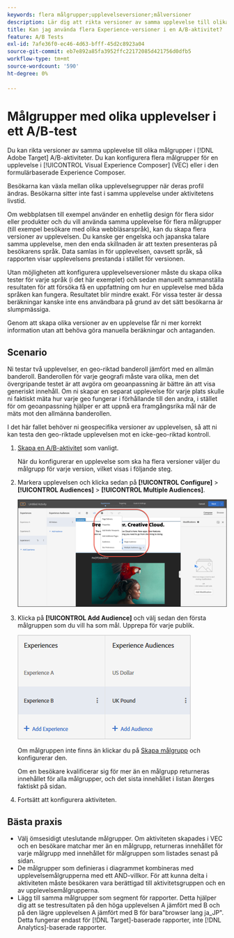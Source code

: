 ```yaml
---
keywords: flera målgrupper;upplevelseversioner;målversioner
description: Lär dig att rikta versioner av samma upplevelse till olika målgrupper i [!DNL Adobe Target] A/B-aktiviteter.
title: Kan jag använda flera Experience-versioner i en A/B-aktivitet?
feature: A/B Tests
exl-id: 7afe36f0-ec46-4d63-bfff-45d2c8923a04
source-git-commit: eb7e892a85fa3952ffc22172085d421756d0dfb5
workflow-type: tm+mt
source-wordcount: '590'
ht-degree: 0%

---
```


# Målgrupper med olika upplevelser i ett A/B-test

Du kan rikta versioner av samma upplevelse till olika målgrupper i [!DNL Adobe Target] A/B-aktiviteter. Du kan konfigurera flera målgrupper för en upplevelse i [!UICONTROL Visual Experience Composer] (VEC) eller i den formulärbaserade Experience Composer.

Besökarna kan växla mellan olika upplevelsegrupper när deras profil ändras. Besökarna sitter inte fast i samma upplevelse under aktivitetens livstid.

Om webbplatsen till exempel använder en enhetlig design för flera sidor eller produkter och du vill använda samma upplevelse för flera målgrupper (till exempel besökare med olika webbläsarspråk), kan du skapa flera versioner av upplevelsen. Du kanske ger engelska och japanska talare samma upplevelse, men den enda skillnaden är att texten presenteras på besökarens språk. Data samlas in för upplevelsen, oavsett språk, så rapporten visar upplevelsens prestanda i stället för versionen.

Utan möjligheten att konfigurera upplevelseversioner måste du skapa olika tester för varje språk (i det här exemplet) och sedan manuellt sammanställa resultaten för att försöka få en uppfattning om hur en upplevelse med båda språken kan fungera. Resultatet blir mindre exakt. För vissa tester är dessa beräkningar kanske inte ens användbara på grund av det sätt besökarna är slumpmässiga.

Genom att skapa olika versioner av en upplevelse får ni mer korrekt information utan att behöva göra manuella beräkningar och antaganden.

## Scenario

Ni testar två upplevelser, en geo-riktad banderoll jämfört med en allmän banderoll. Banderollen för varje geografi måste vara olika, men det övergripande testet är att avgöra om geoanpassning är bättre än att visa generiskt innehåll. Om ni skapar en separat upplevelse för varje plats skulle ni faktiskt mäta hur varje geo fungerar i förhållande till den andra, i stället för om geoanpassning hjälper er att uppnå era framgångsrika mål när de mäts mot den allmänna banderollen.

I det här fallet behöver ni geospecifika versioner av upplevelsen, så att ni kan testa den geo-riktade upplevelsen mot en icke-geo-riktad kontroll.

1. [Skapa en A/B-aktivitet](/help/main/c-activities/t-test-ab/t-test-create-ab/test-create-ab.md) som vanligt.

   När du konfigurerar en upplevelse som ska ha flera versioner väljer du målgrupp för varje version, vilket visas i följande steg.

1. Markera upplevelsen och klicka sedan på **[!UICONTROL Configure]** > **[!UICONTROL Audiences]** > **[!UICONTROL Multiple Audiences]**.

   ![Alternativet Flera målgrupper](/help/main/c-activities/t-test-ab/t-test-create-ab/assets/multiple-audiences-new.png)

1. Klicka på **[!UICONTROL Add Audience]** och välj sedan den första målgruppen som du vill ha som mål. Upprepa för varje publik.

   ![exp-versions-bild](assets/exp-versions.png)

   Om målgruppen inte finns än klickar du på [Skapa målgrupp](/help/main/c-target/c-audiences/create-audience.md#task_E18BD77A9A8F4ED0AC50569F94556558) och konfigurerar den.

   Om en besökare kvalificerar sig för mer än en målgrupp returneras innehållet för alla målgrupper, och det sista innehållet i listan återges faktiskt på sidan.

1. Fortsätt att konfigurera aktiviteten.

## Bästa praxis

* Välj ömsesidigt uteslutande målgrupper. Om aktiviteten skapades i VEC och en besökare matchar mer än en målgrupp, returneras innehållet för varje målgrupp med innehållet för målgruppen som listades senast på sidan.
* De målgrupper som definieras i diagrammet kombineras med upplevelsemålgrupperna med ett AND-villkor. För att kunna delta i aktiviteten måste besökaren vara berättigad till aktivitetsgruppen och en av upplevelsemålgrupperna.
* Lägg till samma målgrupper som segment för rapporter. Detta hjälper dig att se testresultaten på den höga upplevelsen A jämfört med B och på den lägre upplevelsen A jämfört med B för bara&quot;browser lang ja_JP&quot;. Detta fungerar endast för [!DNL Target]-baserade rapporter, inte [!DNL Analytics]-baserade rapporter.
